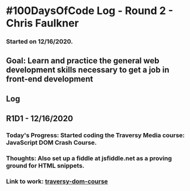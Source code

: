 # #100DaysOfCode Log - Round 2 - Chris Faulkner
### Started on 12/16/2020.
## Goal: Learn and practice the general web development skills necessary to get a job in front-end development

## Log

## R1D1 - 12/16/2020
### Today's Progress: Started coding the Traversy Media course: JavaScript DOM Crash Course.
### Thoughts: Also set up a fiddle at jsfiddle.net as a proving ground for HTML snippets.
### Link to work: [traversy-dom-course](https://codesandbox.io/s/traversy-dom-course-x7fje)


